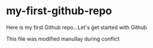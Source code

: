 # my-first-github-repo
Here is my first Github repo...Let's get started with Github

This file was modified manullay during conflict
